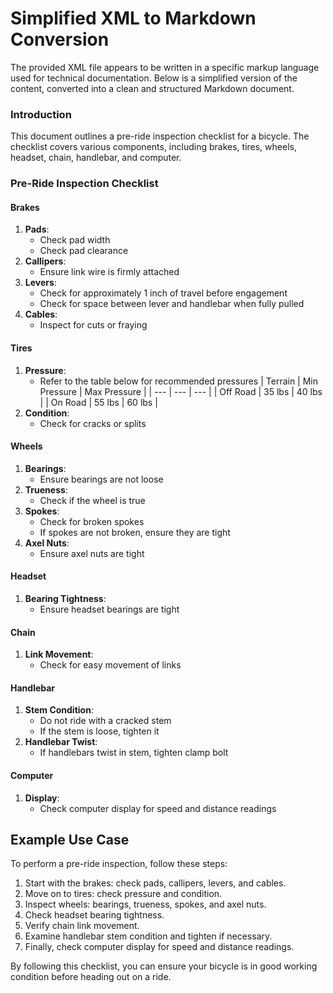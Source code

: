 Simplified XML to Markdown Conversion
=====================================

The provided XML file appears to be written in a specific markup language used for technical documentation. Below is a simplified version of the content, converted into a clean and structured Markdown document.

### Introduction

This document outlines a pre-ride inspection checklist for a bicycle. The checklist covers various components, including brakes, tires, wheels, headset, chain, handlebar, and computer.

### Pre-Ride Inspection Checklist

#### Brakes

1. **Pads**:
	* Check pad width
	* Check pad clearance
2. **Callipers**:
	* Ensure link wire is firmly attached
3. **Levers**:
	* Check for approximately 1 inch of travel before engagement
	* Check for space between lever and handlebar when fully pulled
4. **Cables**:
	* Inspect for cuts or fraying

#### Tires

1. **Pressure**:
	* Refer to the table below for recommended pressures
	| Terrain | Min Pressure | Max Pressure |
	| --- | --- | --- |
	| Off Road | 35 lbs | 40 lbs |
	| On Road | 55 lbs | 60 lbs |
2. **Condition**:
	* Check for cracks or splits

#### Wheels

1. **Bearings**:
	* Ensure bearings are not loose
2. **Trueness**:
	* Check if the wheel is true
3. **Spokes**:
	* Check for broken spokes
	* If spokes are not broken, ensure they are tight
4. **Axel Nuts**:
	* Ensure axel nuts are tight

#### Headset

1. **Bearing Tightness**:
	* Ensure headset bearings are tight

#### Chain

1. **Link Movement**:
	* Check for easy movement of links

#### Handlebar

1. **Stem Condition**:
	* Do not ride with a cracked stem
	* If the stem is loose, tighten it
2. **Handlebar Twist**:
	* If handlebars twist in stem, tighten clamp bolt

#### Computer

1. **Display**:
	* Check computer display for speed and distance readings

Example Use Case
---------------

To perform a pre-ride inspection, follow these steps:

1. Start with the brakes: check pads, callipers, levers, and cables.
2. Move on to tires: check pressure and condition.
3. Inspect wheels: bearings, trueness, spokes, and axel nuts.
4. Check headset bearing tightness.
5. Verify chain link movement.
6. Examine handlebar stem condition and tighten if necessary.
7. Finally, check computer display for speed and distance readings.

By following this checklist, you can ensure your bicycle is in good working condition before heading out on a ride.